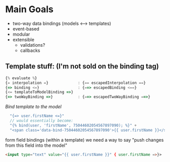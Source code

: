 # Main Goals
* two-way data bindings (models <--> templates)
* event-based
* modular
* extensible
  * validations?
  * callbacks

## Template stuff: (I'm not sold on the binding tag)
```javascript
{% evaluate %}
{= interpolation =}             : {== escapedInterpolation ==}
{=> binding <=}                 : {==> escapedBinding <==}
{<= templateToModelBinding =>}
{=> twoWayBinding =>}           : {==> escapedTwoWayBinding ==>}
```

*Bind template to the model*
```javascript
  "{=> user.firstName <=}"
  // would essentially become:
  "{% bind(user, 'firstName', 75044602054567897090); %}" +
  "<span class='data-bind-75044602054567897090'>{{ user.firstName }}</span>"
```

form field bindings (within a template)
we need a way to say "push changes from this field into the model"
```html
<input type="text" value="{{ user.firstName }}" { user.firstName =>}>
```
